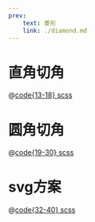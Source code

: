 ```yaml
---
prev: 
    text: 菱形
    link: ./diamond.md
---
```


# 直角切角

<css-chamfer class="flat-angle"/>

@[code{13-18} scss](../.vuepress/components/css-chamfer.vue)

# 圆角切角
<css-chamfer class="circular-angle"/>

@[code{19-30} scss](../.vuepress/components/css-chamfer.vue)

# svg方案
<css-chamfer class="flat-angle-svg"/>

@[code{32-40} scss](../.vuepress/components/css-chamfer.vue)
